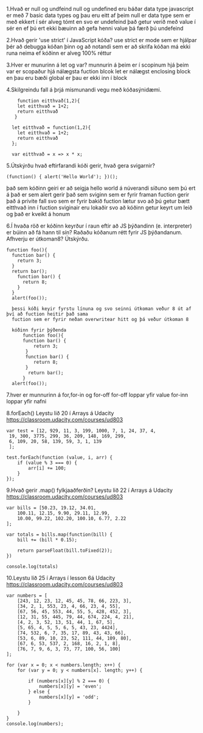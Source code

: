 1.Hvað er null og undfeind
  null og undefined eru báðar data type javascript er með 7 basic data types og þau eru eitt af þeim 
  null er data type sem er með ekkert í sér alveg tómt en svo er 
  undefeind það getur verið með value í sér en ef þú ert ekki bæuinn að gefa henni value þá færð þú undefeind
  
 2.Hvað gerir 'use strict' í JavaScript kóða?
    use strict er mode sem er hjálpar þér að debugga kóðan þinn og 
    að notandi sem er að skrifa kóðan má ekki runa neima ef kóðinn er alveg 100% réttur
    
3.Hver er munurinn á let og var?
  munnurin á þeim er í scopinum hjá þeim var er scopaður hjá nálægsta fuction blcok 
  let er nálægst enclosing block 
  en þau eru bæði global er þau er ekki inn í block
  
4.Skilgreindu fall á þrjá mismunandi vegu með kóðasýnidæmi.
```
    function eitthvað(1,2){
    let eitthvað = 1+2;
    return eitthvað
   }

  let eitthvað = function(1,2){
    let eitthvað = 1+2;
    return eitthvað
  };

  var eitthvað = x => x * x;
 ```
5.Útskýrðu hvað eftirfarandi kóði gerir, hvað gera svigarnir? 
  ```
  (function() { alert('Hello World'); })();
  ```
  það sem kóðinn geiri er að seigja hello world á núverandi síðuno sem þú ert á það er sem alert gerir 
  það sem sviginn sem er fyrir framan fuction gerir það á privite fall svo sem er 
  fyrir bakið fuction lætur svo að þú getur bætt eitthvað inn í fuction
  sviginair eru lokaðir svo að kóðinn getur keyrt um leið og það er kveikt á honum 
  
  6.Í hvaða röð er kóðinn keyrður í raun eftir að JS þýðandinn (e. interpreter) er búinn að fá hann til sín? Raðaðu kóðanum rétt fyrir JS þýðandanum.
  Afhverju er útkoman8? Útskýrðu.

    function foo(){ 
      function bar() { 
        return 3; 
      } 
      return bar(); 
        function bar() { 
          return 8; 
        } 
      } 
      alert(foo()); 
     
      þessi kóði keyir fyrstu línuna og svo seinni útkoman veður 8 út af því að fuction heitir það sama 
      fuction sem er fyrir neðan overwritear hitt og þá veður útkoman 8 
   
      kóðinn fyrir þýðenda
          function foo(){
          function bar() {
              return 3;
           }
           function bar() {
              return 8;
           }
            return bar();
          }
      alert(foo());
     
7.hver er munnurinn á for,for-in og for-off
  for-off loppar yfir value
  for-inn loppar yfir nafni

8.forEach() Leystu  lið 20 í Arrays á Udacity https://classroom.udacity.com/courses/ud803
```
var test = [12, 929, 11, 3, 199, 1000, 7, 1, 24, 37, 4,
 19, 300, 3775, 299, 36, 209, 148, 169, 299,
 6, 109, 20, 58, 139, 59, 3, 1, 139
 ];

test.forEach(function (value, i, arr) {
    if (value % 3 === 0) {
        arr[i] += 100;
    }
});
```
9.Hvað gerir .map() fylkjaaðferðin? Leystu lið 22 í Arrays á Udacity https://classroom.udacity.com/courses/ud803
```
var bills = [50.23, 19.12, 34.01,
    100.11, 12.15, 9.90, 29.11, 12.99,
    10.00, 99.22, 102.20, 100.10, 6.77, 2.22
];

var totals = bills.map(function(bill) {
    bill += (bill * 0.15);
    
    return parseFloat(bill.toFixed(2));
})

console.log(totals)
```
10.Leystu lið 25 í Arrays í lesson 6á Udacity https://classroom.udacity.com/courses/ud803
```
var numbers = [
    [243, 12, 23, 12, 45, 45, 78, 66, 223, 3],
    [34, 2, 1, 553, 23, 4, 66, 23, 4, 55],
    [67, 56, 45, 553, 44, 55, 5, 428, 452, 3],
    [12, 31, 55, 445, 79, 44, 674, 224, 4, 21],
    [4, 2, 3, 52, 13, 51, 44, 1, 67, 5],
    [5, 65, 4, 5, 5, 6, 5, 43, 23, 4424],
    [74, 532, 6, 7, 35, 17, 89, 43, 43, 66],
    [53, 6, 89, 10, 23, 52, 111, 44, 109, 80],
    [67, 6, 53, 537, 2, 168, 16, 2, 1, 8],
    [76, 7, 9, 6, 3, 73, 77, 100, 56, 100]
];

for (var x = 0; x < numbers.length; x++) {
    for (var y = 0; y < numbers[x]. length; y++) {
        
        if (numbers[x][y] % 2 === 0) {
            numbers[x][y] = 'even';
        } else {
            numbers[x][y] = 'odd';
        }
        
    }
}
console.log(numbers);
```
